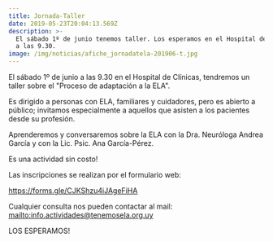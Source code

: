 ```yaml
---
title: Jornada-Taller
date: 2019-05-23T20:04:13.569Z
description: >-
  El sábado 1º de junio tenemos taller. Los esperamos en el Hospital de Clínicas
  a las 9.30.
image: /img/noticias/afiche_jornadatela-201906-t.jpg
---
```

El sábado 1º de junio a las 9.30 en el Hospital de Clínicas, tendremos un taller sobre el "Proceso de adaptación a la ELA".

Es dirigido a personas con ELA, familiares y cuidadores, pero es abierto a público; invitamos especialmente a aquellos que asisten a los pacientes desde su profesión. 

Aprenderemos y conversaremos sobre la ELA con la Dra. Neuróloga Andrea García y con la Lic. Psic. Ana García-Pérez.

Es una actividad sin costo!

Las inscripciones se realizan por el formulario web:

<https://forms.gle/CJKShzu4iJAgeFiHA>

Cualquier consulta nos pueden contactar al mail: <mailto:info.actividades@tenemosela.org.uy>

LOS ESPERAMOS!
